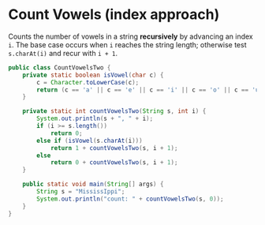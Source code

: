 # Count Vowels (index approach)

Counts the number of vowels in a string **recursively** by advancing an index `i`. The base case occurs when `i` reaches the string length; otherwise test `s.charAt(i)` and recur with `i + 1`.

```java
public class CountVowelsTwo {
    private static boolean isVowel(char c) {
        c = Character.toLowerCase(c);
        return (c == 'a' || c == 'e' || c == 'i' || c == 'o' || c == 'u' || c == 'y');
    }

    private static int countVowelsTwo(String s, int i) {
        System.out.println(s + ", " + i);
        if (i >= s.length())
            return 0;
        else if (isVowel(s.charAt(i)))
            return 1 + countVowelsTwo(s, i + 1);
        else
            return 0 + countVowelsTwo(s, i + 1);
    }

    public static void main(String[] args) {
        String s = "MississIppi";
        System.out.println("count: " + countVowelsTwo(s, 0));
    }
}
```